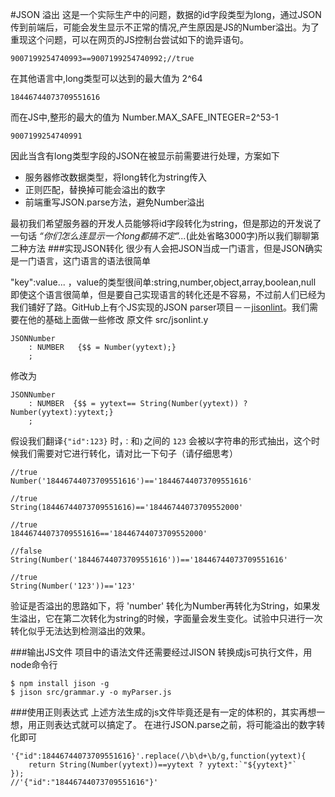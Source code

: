 #JSON 溢出
这是一个实际生产中的问题，数据的id字段类型为long，通过JSON传到前端后，可能会发生显示不正常的情况,产生原因是JS的Number溢出。为了重现这个问题，可以在网页的JS控制台尝试如下的诡异语句。
````
9007199254740993==9007199254740992;//true
````

在其他语言中,long类型可以达到的最大值为 2^64

`18446744073709551616`

而在JS中,整形的最大的值为 Number.MAX_SAFE_INTEGER=2^53-1

`9007199254740991`

因此当含有long类型字段的JSON在被显示前需要进行处理，方案如下

* 服务器修改数据类型，将long转化为string传入
* 正则匹配，替换掉可能会溢出的数字
* 前端重写JSON.parse方法，避免Number溢出

最初我们希望服务器的开发人员能够将id字段转化为string，但是那边的开发说了一句话 *“你们怎么连显示一个long都搞不定”...*(此处省略3000字)所以我们聊聊第二种方法
###实现JSON转化
很少有人会把JSON当成一门语言，但是JSON确实是一门语言，这门语言的语法很简单 

"key":value... ，value的类型很间单:string,number,object,array,boolean,null
即使这个语言很简单，但是要自己实现语言的转化还是不容易，不过前人们已经为我们铺好了路。GitHub上有个JS实现的JSON parser项目－－[jisonlint](https://github.com/zaach/jsonlint)。我们需要在他的基础上面做一些修改
原文件 src/jsonlint.y

````
JSONNumber
    : NUMBER   {$$ = Number(yytext);}
    ;

````
修改为

````
JSONNumber
    : NUMBER  {$$ = yytext== String(Number(yytext)) ? Number(yytext):yytext;}
    ;

````

假设我们翻译`{"id":123}` 时，`：`和`｝`之间的 `123` 会被以字符串的形式抽出，这个时候我们需要对它进行转化，请对比一下句子（请仔细思考）

````
//true
Number('18446744073709551616')=='18446744073709551616' 

//true
String(18446744073709551616)=='18446744073709552000' 

//true
18446744073709551616=='18446744073709552000' 

//false
String(Number('18446744073709551616'))=='18446744073709551616' 

//true
String(Number('123'))=='123'
````
验证是否溢出的思路如下，将 'number' 转化为Number再转化为String，如果发生溢出，它在第二次转化为string的时候，字面量会发生变化。试验中只进行一次转化似乎无法达到检测溢出的效果。

###输出JS文件
项目中的语法文件还需要经过JISON 转换成js可执行文件，用node命令行

````
$ npm install jison -g
$ jison src/grammar.y -o myParser.js

````
###使用正则表达式
上述方法生成的js文件毕竟还是有一定的体积的，其实再想一想，用正则表达式就可以搞定了。
在进行JSON.parse之前，将可能溢出的数字转化即可
````
'{"id":18446744073709551616}'.replace(/\b\d+\b/g,function(yytext){
    return String(Number(yytext))==yytext ? yytext:`"${yytext}"`
});
//'{"id":"18446744073709551616"}'
````












